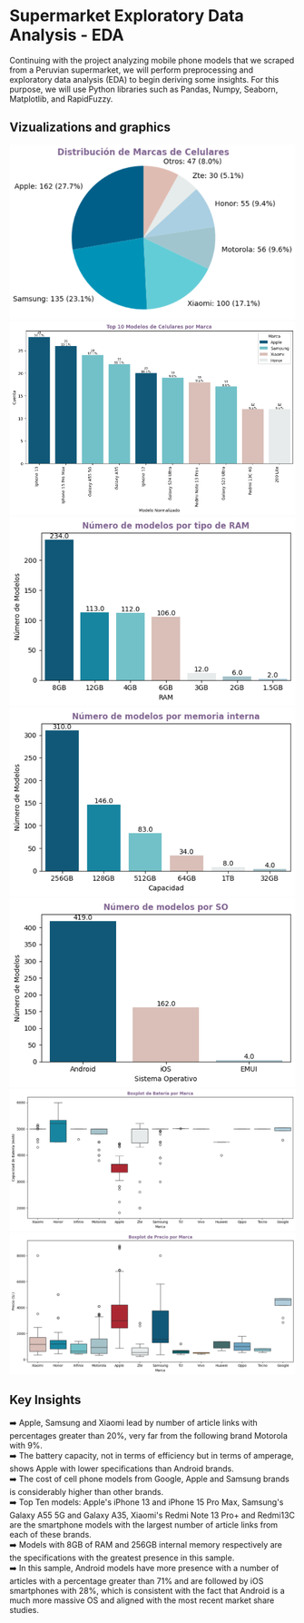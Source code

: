 # Supermarket Exploratory Data Analysis - EDA

Continuing with the project analyzing mobile phone models that we scraped from a Peruvian supermarket, we will perform preprocessing and exploratory data analysis (EDA) to begin deriving some insights. For this purpose, we will use Python libraries such as Pandas, Numpy, Seaborn, Matplotlib, and RapidFuzzy.

## Vizualizations and graphics
<img src="https://github.com/CarlosHIngeGeek/PersonalWebPage/blob/master/imagenes/SmartphoneEDA1.PNG"></img>
<img src="https://github.com/CarlosHIngeGeek/PersonalWebPage/blob/master/imagenes/SmartphoneEDA2.png"></img>
<img src="https://github.com/CarlosHIngeGeek/PersonalWebPage/blob/master/imagenes/SmartphoneEDA3.png"></img>
<img src="https://github.com/CarlosHIngeGeek/PersonalWebPage/blob/master/imagenes/SmartphoneEDA4.png"></img>
<img src="https://github.com/CarlosHIngeGeek/PersonalWebPage/blob/master/imagenes/SmartphoneEDA5.png"></img>
<img src="https://github.com/CarlosHIngeGeek/PersonalWebPage/blob/master/imagenes/SmartphoneEDA6.png"></img>
<img src="https://github.com/CarlosHIngeGeek/PersonalWebPage/blob/master/imagenes/SmartphoneEDA7.png"></img>

## Key Insights
➡️ Apple, Samsung and Xiaomi lead by number of article links with percentages greater than 20%, very far from the following brand Motorola with 9%.<br>
➡️ The battery capacity, not in terms of efficiency but in terms of amperage, shows Apple with lower specifications than Android brands.<br>
➡️ The cost of cell phone models from Google, Apple and Samsung brands is considerably higher than other brands.<br>
➡️ Top Ten models: Apple's iPhone 13 and iPhone 15 Pro Max, Samsung's Galaxy A55 5G and Galaxy A35, Xiaomi's Redmi Note 13 Pro+ and Redmi13C are the smartphone models with the largest number of article links from each of these brands.<br>
➡️ Models with 8GB of RAM and 256GB internal memory respectively are the specifications with the greatest presence in this sample.<br>
➡️ In this sample, Android models have more presence with a number of articles with a percentage greater than 71% and are followed by iOS smartphones with 28%, which is consistent with the fact that Android is a much more massive OS and aligned with the most recent market share studies.<br>

